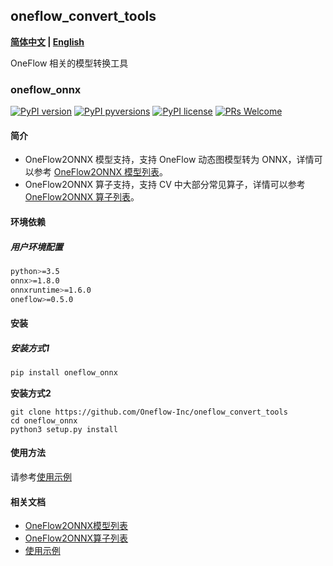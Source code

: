 ## oneflow_convert_tools

**[简体中文](README.md) | [English](README_en.md)**

OneFlow 相关的模型转换工具

### oneflow_onnx

[![PyPI version](https://img.shields.io/pypi/v/oneflow-onnx.svg)](https://pypi.python.org/pypi/oneflow-onnx/)
[![PyPI pyversions](https://img.shields.io/pypi/pyversions/oneflow-onnx.svg)](https://pypi.python.org/pypi/oneflow-onnx/)
[![PyPI license](https://img.shields.io/pypi/l/oneflow-onnx.svg)](https://pypi.python.org/pypi/oneflow-onnx/)
[![PRs Welcome](https://img.shields.io/badge/PRs-welcome-brightgreen.svg)](https://github.com/Oneflow-Inc/oneflow_convert_tools/pulls)

#### 简介


- OneFlow2ONNX 模型支持，支持 OneFlow 动态图模型转为 ONNX，详情可以参考 [OneFlow2ONNX 模型列表](docs/oneflow2onnx/oneflow2onnx_model_zoo.md)。
- OneFlow2ONNX 算子支持，支持 CV 中大部分常见算子，详情可以参考 [OneFlow2ONNX 算子列表](docs/oneflow2onnx/op_list.md)。


#### 环境依赖

##### 用户环境配置

```sh
python>=3.5
onnx>=1.8.0
onnxruntime>=1.6.0
oneflow>=0.5.0
```

#### 安装

##### 安装方式1

```sh
pip install oneflow_onnx
```

**安装方式2**

```
git clone https://github.com/Oneflow-Inc/oneflow_convert_tools
cd oneflow_onnx
python3 setup.py install
```

#### 使用方法

请参考[使用示例](examples/README.md)

#### 相关文档

- [OneFlow2ONNX模型列表](docs/oneflow2onnx/oneflow2onnx_model_zoo.md)
- [OneFlow2ONNX算子列表](docs/oneflow2onnx/op_list.md)
- [使用示例](examples/README.md)




